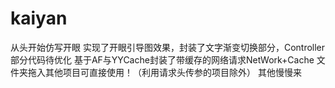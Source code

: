 # kaiyan
从头开始仿写开眼
实现了开眼引导图效果，封装了文字渐变切换部分，Controller部分代码待优化
基于AF与YYCache封装了带缓存的网络请求NetWork+Cache 文件夹拖入其他项目可直接使用！（利用请求头传参的项目除外）
其他慢慢来
